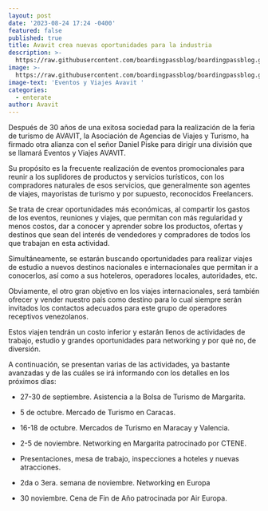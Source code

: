 ```yaml
---
layout: post
date: '2023-08-24 17:24 -0400'
featured: false
published: true
title: Avavit crea nuevas oportunidades para la industria
description: >-
  https://raw.githubusercontent.com/boardingpassblog/boardingpassblog.github.io/main/assets/images/avavit_bp.jpg
image: >-
  https://raw.githubusercontent.com/boardingpassblog/boardingpassblog.github.io/main/assets/images/avavit_bp.jpg
image-text: 'Eventos y Viajes Avavit '
categories:
  - enterate
author: Avavit
---
```

Después de 30 años de una exitosa sociedad para la realización de la feria de turismo de AVAVIT, la Asociación de Agencias de Viajes y Turismo, ha firmado otra alianza con el señor Daniel Piske para dirigir una división que se llamará Eventos y Viajes AVAVIT.

Su propósito es la frecuente realización de eventos promocionales para reunir a los suplidores de productos y servicios turísticos, con los compradores naturales de esos servicios, que generalmente son agentes de viajes, mayoristas de turismo y por supuesto, reconocidos Freelancers.

Se trata de crear oportunidades más económicas, al compartir los gastos de los eventos, reuniones y viajes, que permitan con más regularidad y menos costos, dar a conocer y aprender sobre los productos, ofertas y destinos que sean del interés de vendedores y compradores de todos los que trabajan en esta actividad.

Simultáneamente, se estarán buscando oportunidades para realizar viajes de estudio a nuevos destinos nacionales e internacionales que permitan ir a conocerlos, así como a sus hoteleros, operadores locales, autoridades, etc.

Obviamente, el otro gran objetivo en los viajes internacionales, será también ofrecer y vender nuestro país como destino para lo cual siempre serán invitados los contactos adecuados para este grupo de operadores receptivos venezolanos.

Estos viajen tendrán un costo inferior y estarán llenos de actividades de trabajo, estudio y grandes oportunidades para networking y por qué no, de diversión.

A continuación, se presentan varias de las actividades, ya bastante avanzadas y de las cuáles se irá informando con los detalles en los próximos días:

- 27-30 de septiembre. Asistencia a la Bolsa de Turismo de Margarita.

- 5 de octubre. Mercado de Turismo en Caracas.

- 16-18 de octubre. Mercados de Turismo en Maracay y Valencia.

- 2-5 de noviembre. Networking en Margarita patrocinado por CTENE.

- Presentaciones, mesa de trabajo, inspecciones a hoteles y nuevas atracciones.

- 2da o 3era. semana de noviembre. Networking en Europa

- 30 noviembre. Cena de Fin de Año patrocinada por Air Europa.